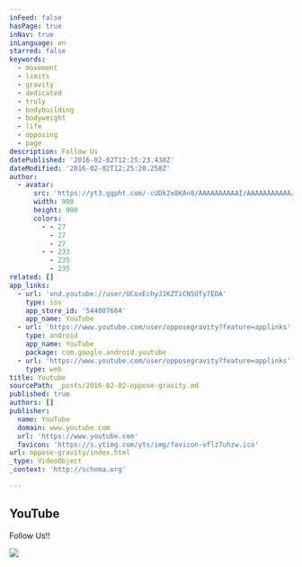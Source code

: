 ```yaml
---
inFeed: false
hasPage: true
inNav: true
inLanguage: en
starred: false
keywords:
  - movement
  - limits
  - gravity
  - dedicated
  - truly
  - bodybuilding
  - bodyweight
  - life
  - opposing
  - page
description: Follow Us
datePublished: '2016-02-02T12:25:23.438Z'
dateModified: '2016-02-02T12:25:20.258Z'
author:
  - avatar:
      src: 'https://yt3.ggpht.com/-cUDk2x8KAn0/AAAAAAAAAAI/AAAAAAAAAAA/iK4aCKEb9U0/s900-c-k-no/photo.jpg'
      width: 900
      height: 900
      colors:
        - - 27
          - 27
          - 27
        - - 233
          - 235
          - 235
related: []
app_links:
  - url: 'vnd.youtube://user/UCoxEchyJ1KZTiCN5UTy7EDA'
    type: ios
    app_store_id: '544007664'
    app_name: YouTube
  - url: 'https://www.youtube.com/user/opposegravity?feature=applinks'
    type: android
    app_name: YouTube
    package: com.google.android.youtube
  - url: 'https://www.youtube.com/user/opposegravity?feature=applinks'
    type: web
title: Youtube
sourcePath: _posts/2016-02-02-oppose-gravity.md
published: true
authors: []
publisher:
  name: YouTube
  domain: www.youtube.com
  url: 'https://www.youtube.com'
  favicon: 'https://s.ytimg.com/yts/img/favicon-vflz7uhzw.ico'
url: oppose-gravity/index.html
_type: VideoObject
_context: 'http://schema.org'

---
```

<article style=""><h1>YouTube</h1><p>Follow Us!!</p><img src="https://s3-us-west-2.amazonaws.com/the-grid-img/p/14b6b27b751d0c8d842d265ab357c0722cc7f511.jpg" /></article>